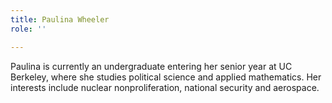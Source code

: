 ```yaml
---
title: Paulina Wheeler
role: ''

---
```

Paulina is currently an undergraduate entering her senior year at UC Berkeley, where she studies political science and applied mathematics. Her interests include nuclear nonproliferation, national security and aerospace.